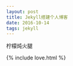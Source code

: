```yaml
---
layout: post
title: Jekyll搭建个人博客
date: 2016-10-14 
tags: jekyll   
---
```


  柠檬炖火腿

{% include love.html %}
